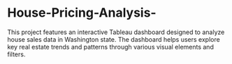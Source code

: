 # House-Pricing-Analysis-
This project features an interactive Tableau dashboard designed to analyze house sales data in Washington state. The dashboard helps users explore key real estate trends and patterns through various visual elements and filters.
